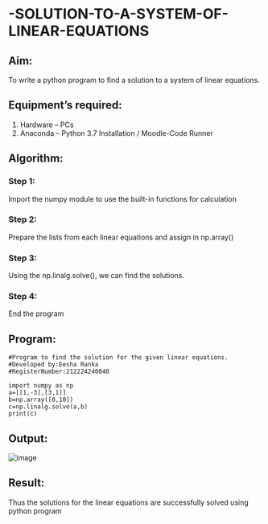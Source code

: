 # -SOLUTION-TO-A-SYSTEM-OF-LINEAR-EQUATIONS
## Aim:
To write a python program to find a solution to a system of linear equations.
## Equipment’s required:
1. 	Hardware – PCs
2. 	Anaconda – Python 3.7 Installation / Moodle-Code Runner
## Algorithm:
### Step 1: 
Import the numpy module to use the built-in functions for calculation
### Step 2: 
Prepare the lists from each linear equations and assign in np.array()
### Step 3: 
Using the np.linalg.solve(), we can find the solutions.
### Step 4: 
End the program
## Program:
```
#Program to find the solution for the given linear equations.
#Developed by:Eesha Ranka
#RegisterNumber:212224240040

import numpy as np
a=[[1,-3],[3,1]]
b=np.array([0,10])
c=np.linalg.solve(a,b)
print(c)

```

## Output:
![image](https://github.com/user-attachments/assets/f7c87ef2-dd2b-4a0c-88df-00870282b955)

## Result: 
Thus the solutions for the linear equations are successfully solved using python program

